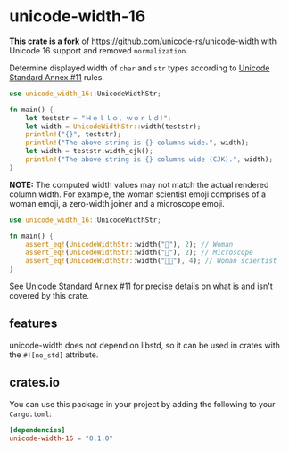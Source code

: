 # unicode-width-16

**This crate is a fork** of https://github.com/unicode-rs/unicode-width with
Unicode 16 support and removed `normalization`.

Determine displayed width of `char` and `str` types according to
[Unicode Standard Annex #11][UAX11] rules.

[UAX11]: http://www.unicode.org/reports/tr11/

```rust
use unicode_width_16::UnicodeWidthStr;

fn main() {
    let teststr = "Ｈｅｌｌｏ, ｗｏｒｌｄ!";
    let width = UnicodeWidthStr::width(teststr);
    println!("{}", teststr);
    println!("The above string is {} columns wide.", width);
    let width = teststr.width_cjk();
    println!("The above string is {} columns wide (CJK).", width);
}
```

**NOTE:** The computed width values may not match the actual rendered column
width. For example, the woman scientist emoji comprises of a woman emoji, a
zero-width joiner and a microscope emoji.

```rust
use unicode_width_16::UnicodeWidthStr;

fn main() {
    assert_eq!(UnicodeWidthStr::width("👩"), 2); // Woman
    assert_eq!(UnicodeWidthStr::width("🔬"), 2); // Microscope
    assert_eq!(UnicodeWidthStr::width("👩‍🔬"), 4); // Woman scientist
}
```

See [Unicode Standard Annex #11][UAX11] for precise details on what is and isn't
covered by this crate.

## features

unicode-width does not depend on libstd, so it can be used in crates
with the `#![no_std]` attribute.

## crates.io

You can use this package in your project by adding the following
to your `Cargo.toml`:

```toml
[dependencies]
unicode-width-16 = "0.1.0"
```
